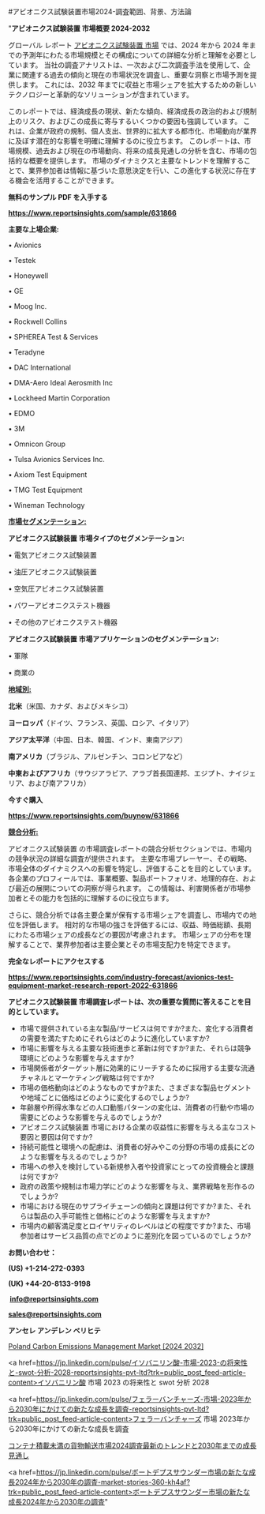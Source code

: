 #アビオニクス試験装置市場2024-調査範囲、背景、方法論

"<strong>アビオニクス試験装置 市場概要 2024-2032</strong>

グローバル レポート <a href=https://www.reportsinsights.com/sample/631866>アビオニクス試験装置 市場</a> では、2024 年から 2024 年までの予測年にわたる市場規模とその構成についての詳細な分析と理解を必要としています。 当社の調査アナリストは、一次および二次調査手法を使用して、企業に関連する過去の傾向と現在の市場状況を調査し、重要な洞察と市場予測を提供します。 これには、2032 年までに収益と市場シェアを拡大​​するための新しいテクノロジーと革新的なソリューションが含まれています。

このレポートでは、経済成長の現状、新たな傾向、経済成長の政治的および規制上のリスク、およびこの成長に寄与するいくつかの要因も強調しています。 これは、企業が政府の規制、個人支出、世界的に拡大する都市化、市場動向が業界に及ぼす潜在的な影響を明確に理解するのに役立ちます。 このレポートは、市場規模、過去および現在の市場動向、将来の成長見通しの分析を含む、市場の包括的な概要を提供します。 市場のダイナミクスと主要なトレンドを理解することで、業界参加者は情報に基づいた意思決定を行い、この進化する状況に存在する機会を活用することができます。

<strong><b>無料のサンプル PDF を入手する</b></strong>

<a href=https://www.reportsinsights.com/sample/631866><strong><u>https://www.reportsinsights.com/sample/631866</u></strong></a>

<strong>主要な上場企業:</strong>

• Avionics

• Testek

• Honeywell

• GE

• Moog Inc.

• Rockwell Collins

• SPHEREA Test & Services

• Teradyne

• DAC International

• DMA-Aero Ideal Aerosmith Inc

• Lockheed Martin Corporation

• EDMO

• 3M

• Omnicon Group

• Tulsa Avionics Services Inc.

• Axiom Test Equipment

• TMG Test Equipment

• Wineman Technology

<strong><u>市場セグメンテーション</u></strong><strong><u>:</u></strong>

<strong>アビオニクス試験装置 市場タイプのセグメンテーション:</strong>

• 電気アビオニクス試験装置

• 油圧アビオニクス試験装置

• 空気圧アビオニクス試験装置

• パワーアビオニクステスト機器

• その他のアビオニクステスト機器

<strong>アビオニクス試験装置 市場アプリケーションのセグメンテーション:</strong>

• 軍隊

• 商業の

<strong><u>地域別</u></strong><strong><u>:</u></strong>

<strong>北米</strong>（米国、カナダ、およびメキシコ）

<strong>ヨーロッパ</strong>（ドイツ、フランス、英国、ロシア、イタリア）

<strong>アジア太平洋</strong>（中国、日本、韓国、インド、東南アジア）

<strong>南アメリカ</strong>（ブラジル、アルゼンチン、コロンビアなど）

<strong>中東およびアフリカ</strong>（サウジアラビア、アラブ首長国連邦、エジプト、ナイジェリア、および南アフリカ）

<strong>今すぐ購入</strong>

<a href=https://www.reportsinsights.com/buynow/631866><strong><u>https://www.reportsinsights.com/buynow/631866</u></strong></a>

<strong><u>競合分析:</u></strong>

アビオニクス試験装置 の市場調査レポートの競合分析セクションでは、市場内の競争状況の詳細な調査が提供されます。 主要な市場プレーヤー、その戦略、市場全体のダイナミクスへの影響を特定し、評価することを目的としています。 各企業のプロフィールでは、事業概要、製品ポートフォリオ、地理的存在、および最近の展開についての洞察が得られます。 この情報は、利害関係者が市場参加者とその能力を包括的に理解するのに役立ちます。

さらに、競合分析では各主要企業が保有する市場シェアを調査し、市場内での地位を評価します。 相対的な市場の強さを評価するには、収益、時価総額、長期にわたる市場シェアの成長などの要因が考慮されます。 市場シェアの分布を理解することで、業界参加者は主要企業とその市場支配力を特定できます。

<strong>完全なレポートにアクセスする</strong>

<a href=https://www.reportsinsights.com/industry-forecast/avionics-test-equipment-market-research-report-2022-631866><strong><u><b>https://www.reportsinsights.com/industry-forecast/avionics-test-equipment-market-research-report-2022-631866</b></u></strong></a>

<strong><b>アビオニクス試験装置 市場調査レポートは、次の重要な質問に答えることを目的としています。</b></strong>
<ul>
  <li>市場で提供されている主な製品/サービスは何ですか?また、変化する消費者の需要を満たすためにそれらはどのように進化していますか?</li>
  <li>市場に影響を与える主要な技術進歩と革新は何ですか?また、それらは競争環境にどのような影響を与えますか?</li>
  <li>市場関係者がターゲット層に効果的にリーチするために採用する主要な流通チャネルとマーケティング戦略は何ですか?</li>
  <li>市場の価格動向はどのようなものですか?また、さまざまな製品セグメントや地域ごとに価格はどのように変化するのでしょうか?</li>
  <li>年齢層や所得水準などの人口動態パターンの変化は、消費者の行動や市場の需要にどのような影響を与えるのでしょうか?</li>
  <li>アビオニクス試験装置 市場における企業の収益性に影響を与える主なコスト要因と要因は何ですか?</li>
  <li>持続可能性と環境への配慮は、消費者の好みやこの分野の市場の成長にどのような影響を与えるのでしょうか?</li>
  <li>市場への参入を検討している新規参入者や投資家にとっての投資機会と課題は何ですか?</li>
  <li>政府の政策や規制は市場力学にどのような影響を与え、業界戦略を形作るのでしょうか?</li>
  <li>市場における現在のサプライチェーンの傾向と課題は何ですか?また、それらは製品の入手可能性と価格にどのような影響を与えますか?</li>
  <li>市場内の顧客満足度とロイヤリティのレベルはどの程度ですか?また、市場参加者はサービス品質の点でどのように差別化を図っているのでしょうか?</li>
</ul>
<strong>お問い合わせ：</strong>

<strong>(US) +1-214-272-0393</strong>

<strong>(UK) +44-20-8133-9198</strong>

<strong> </strong><a href=info@reportsinsights.com><strong><u>info@reportsinsights.com</u></strong></a>

<a href=sales@reportsinsights.com><strong><u>sales@reportsinsights.com</u></strong></a>

<strong>アンセレ アンデレン ベリヒテ</strong>

<a href=https://www.linkedin.com/pulse/poland-carbon-emissions-management-market-2024-ghmlf/>Poland Carbon Emissions Management Market [2024 2032]</a>

<a href=https://jp.linkedin.com/pulse/イソバニリン酸-市場-2023-の将来性と-swot-分析-2028-reportsinsights-pvt-ltd?trk=public_post_feed-article-content>イソバニリン酸 市場 2023 の将来性と swot 分析 2028</a>

<a href=https://jp.linkedin.com/pulse/フェラーバンチャーズ-市場-2023年から2030年にかけての新たな成長を調査-reportsinsights-pvt-ltd?trk=public_post_feed-article-content>フェラーバンチャーズ 市場 2023年から2030年にかけての新たな成長を調査</a>

<a href=https://www.linkedin.com/pulse/コンテナ積載未満の貨物輸送市場2024調査最新のトレンドと2030年までの成長見通し-reportsinsights-pvt-ltd-ix98e/>コンテナ積載未満の貨物輸送市場2024調査最新のトレンドと2030年までの成長見通し</a>

<a href=https://jp.linkedin.com/pulse/ボートデプスサウンダー市場の新たな成長2024年から2030年の調査-market-stories-360-kh4af?trk=public_post_feed-article-content>ボートデプスサウンダー市場の新たな成長2024年から2030年の調査</a>"
